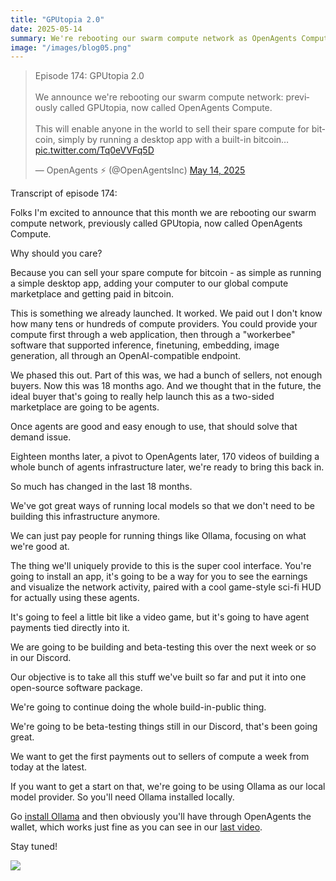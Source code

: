 ```yaml
---
title: "GPUtopia 2.0"
date: 2025-05-14
summary: We're rebooting our swarm compute network as OpenAgents Compute.
image: "/images/blog05.png"
---
```


<div class="w-full mx-auto flex justify-center items-center">
<blockquote class="twitter-tweet" data-media-max-width="560"><p lang="en" dir="ltr">Episode 174: GPUtopia 2.0<br><br>We announce we&#39;re rebooting our swarm compute network: previously called GPUtopia, now called OpenAgents Compute.<br><br>This will enable anyone in the world to sell their spare compute for bitcoin, simply by running a desktop app with a built-in bitcoin… <a href="https://t.co/Tq0eVVFq5D">pic.twitter.com/Tq0eVVFq5D</a></p>&mdash; OpenAgents ⚡ (@OpenAgentsInc) <a href="https://twitter.com/OpenAgentsInc/status/1922738011621687492?ref_src=twsrc%5Etfw">May 14, 2025</a></blockquote> <script async src="https://platform.twitter.com/widgets.js" charset="utf-8"></script>
</div>

Transcript of episode 174:

Folks I'm excited to announce that this month we are rebooting our swarm compute network, previously called GPUtopia, now called OpenAgents Compute.

Why should you care?

Because you can sell your spare compute for bitcoin - as simple as running a simple desktop app, adding your computer to our global compute marketplace and getting paid in bitcoin.

This is something we already launched. It worked. We paid out I don't know how many tens or hundreds of compute providers. You could provide your compute first through a web application, then through a "workerbee" software that supported inference, finetuning, embedding, image generation, all through an OpenAI-compatible endpoint.

We phased this out. Part of this was, we had a bunch of sellers, not enough buyers. Now this was 18 months ago. And we thought that in the future, the ideal buyer that's going to really help launch this as a two-sided marketplace are going to be agents.

Once agents are good and easy enough to use, that should solve that demand issue.

Eighteen months later, a pivot to OpenAgents later, 170 videos of building a whole bunch of agents infrastructure later, we're ready to bring this back in.

So much has changed in the last 18 months.

We've got great ways of running local models so that we don't need to be building this infrastructure anymore.

We can just pay people for running things like Ollama, focusing on what we're good at.

The thing we'll uniquely provide to this is the super cool interface. You're going to install an app, it's going to be a way for you to see the earnings and visualize the network activity, paired with a cool game-style sci-fi HUD for actually using these agents.

It's going to feel a little bit like a video game, but it's going to have agent payments tied directly into it.

We are going to be building and beta-testing this over the next week or so in our Discord.

Our objective is to take all this stuff we've built so far and put it into one open-source software package.

We're going to continue doing the whole build-in-public thing.

We're going to be beta-testing things still in our Discord, that's been going great.

We want to get the first payments out to sellers of compute a week from today at the latest.

If you want to get a start on that, we're going to be using Ollama as our local model provider. So you'll need Ollama installed locally.

Go [install Ollama](https://ollama.com/download) and then obviously you'll have through OpenAgents the wallet, which works just fine as you can see in our [last video](https://x.com/OpenAgentsInc/status/1922303008617984363).

Stay tuned!

<img src="/images/blog05a.png" class="border border-zinc-700 rounded-lg" />
